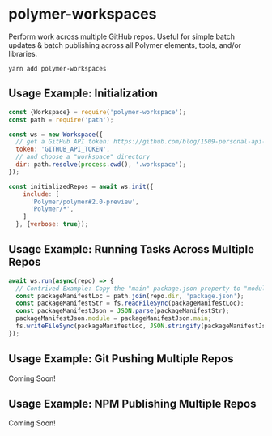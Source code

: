 # polymer-workspaces

Perform work across multiple GitHub repos. Useful for simple batch updates & batch publishing across all Polymer elements, tools, and/or libraries.

```
yarn add polymer-workspaces
```

## Usage Example: Initialization

```js
const {Workspace} = require('polymer-workspace');
const path = require('path');

const ws = new Workspace({
  // get a GitHub API token: https://github.com/blog/1509-personal-api-tokens
  token: 'GITHUB_API_TOKEN',
  // and choose a "workspace" directory
  dir: path.resolve(process.cwd(), '.workspace');
});

const initializedRepos = await ws.init({
    include: [
      'Polymer/polymer#2.0-preview',
      'Polymer/*',
    ]
  }, {verbose: true});
```

## Usage Example: Running Tasks Across Multiple Repos

```js
await ws.run(async(repo) => {
  // Contrived Example: Copy the "main" package.json property to "module"
  const packageManifestLoc = path.join(repo.dir, 'package.json');
  const packageManifestStr = fs.readFileSync(packageManifestLoc);
  const packageManifestJson = JSON.parse(packageManifestStr);
  packageManifestJson.module = packageManifestJson.main;
  fs.writeFileSync(packageManifestLoc, JSON.stringify(packageManifestJson));
});
```


## Usage Example: Git Pushing Multiple Repos

Coming Soon!


## Usage Example: NPM Publishing Multiple Repos

Coming Soon!